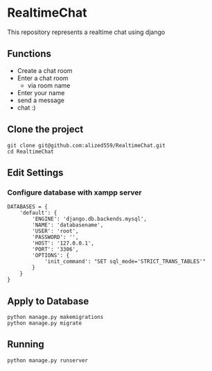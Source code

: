 # RealtimeChat
 
This repository represents a realtime chat using django

## Functions

- Create a chat room
- Enter a chat room
    - via room name
- Enter your name
- send a message
- chat :)

## Clone the project

```
git clone git@github.com:alized559/RealtimeChat.git
cd RealtimeChat
```

## Edit Settings

### Configure database with xampp server

```
DATABASES = {
    'default': {
        'ENGINE': 'django.db.backends.mysql',
        'NAME': 'databasename',
        'USER': 'root',
        'PASSWORD': '',
        'HOST': '127.0.0.1',
        'PORT': '3306',
        'OPTIONS': {
            'init_command': "SET sql_mode='STRICT_TRANS_TABLES'"
        }
    }
}
```

## Apply to Database

```
python manage.py makemigrations
python manage.py migrate
```

## Running

```
python manage.py runserver
```